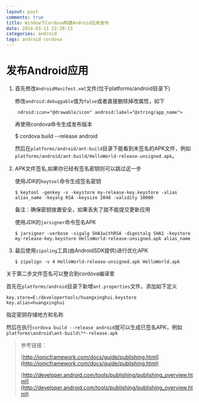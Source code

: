 ```yaml
---
layout: post
comments: true
title: Window下Cordova构建Android应用发布
date: 2014-03-11 22:29:13
categories: android
tags: android cordova
---
```


# 发布Android应用 #



1. 首先修改`AndroidManifest.xml`文件(位于platforms/android目录下)

	修改`android:debuggable`值为`false`或者直接删除掉改属性，如下

		ndroid:icon="@drawable/icon" android:label="@string/app_name">

	再使用cordova命令生成发布版本

	$ cordova build --release android

	然后在`platforms/android/ant-build`目录下能看到未签名的APK文件，例如`platforms/android/ant-build/HelloWorld-release-unsigned.apk`。

2.	APK文件签名,如果你已经有签名密钥则可以跳过这一步

	使用JDK的`keytool`命令生成签名密钥

		$ keytool -genkey -v -keystore my-release-key.keystore -alias alias_name -keyalg RSA -keysize 2048 -validity 10000

	备注：确保密钥放置安全，如果丢失了就不能提交更新应用

	使用JDK的`jarsigner`命令签名APK

		$ jarsigner -verbose -sigalg SHA1withRSA -digestalg SHA1 -keystore my-release-key.keystore HelloWorld-release-unsigned.apk alias_name

3.	最后使用`zipaling`工具(由AndroidSDK提供)进行优化APK

		$ zipalign -v 4 HelloWorld-release-unsigned.apk HelloWorld.apk

关于第二步文件签名可以整合到cordova编译里

首先在`platforms/android`目录下新增`ant.properties`文件，添加如下定义

	key.store=E:/developertools/huangxinghui.keystore
	key.alias=huangxinghui

指定密钥存储地方和名称

然后在执行`cordova build --release android`就可以生成已签名APK，例如`platforms\android\ant-build\**-release.apk`

> 参考链接：
> 
> [http://ionicframework.com/docs/guide/publishing.html](http://ionicframework.com/docs/guide/publishing.html)
> 
> [http://developer.android.com/tools/publishing/publishing_overview.html](http://developer.android.com/tools/publishing/publishing_overview.html)